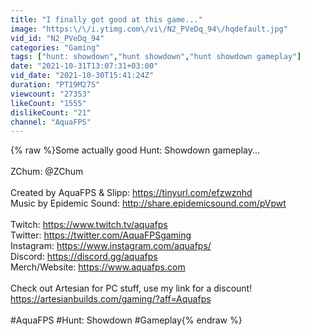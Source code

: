 ```yaml
---
title: "I finally got good at this game..."
image: "https:\/\/i.ytimg.com\/vi\/N2_PVeDq_94\/hqdefault.jpg"
vid_id: "N2_PVeDq_94"
categories: "Gaming"
tags: ["hunt: showdown","hunt showdown","hunt showdown gameplay"]
date: "2021-10-31T13:07:31+03:00"
vid_date: "2021-10-30T15:41:24Z"
duration: "PT19M27S"
viewcount: "27353"
likeCount: "1555"
dislikeCount: "21"
channel: "AquaFPS"
---
```

{% raw %}Some actually good Hunt: Showdown gameplay...<br /><br />ZChum: @ZChum <br /><br />Created by AquaFPS &amp; Slipp: <a rel="nofollow" target="blank" href="https://tinyurl.com/efzwznhd">https://tinyurl.com/efzwznhd</a><br />Music by Epidemic Sound: <a rel="nofollow" target="blank" href="http://share.epidemicsound.com/pVpwt">http://share.epidemicsound.com/pVpwt</a><br /><br />Twitch: <a rel="nofollow" target="blank" href="https://www.twitch.tv/aquafps">https://www.twitch.tv/aquafps</a><br />Twitter: <a rel="nofollow" target="blank" href="https://twitter.com/AquaFPSgaming">https://twitter.com/AquaFPSgaming</a><br />Instagram: <a rel="nofollow" target="blank" href="https://www.instagram.com/aquafps/">https://www.instagram.com/aquafps/</a><br />Discord: <a rel="nofollow" target="blank" href="https://discord.gg/aquafps">https://discord.gg/aquafps</a><br />Merch/Website: <a rel="nofollow" target="blank" href="https://www.aquafps.com">https://www.aquafps.com</a><br /><br />Check out Artesian for PC stuff, use my link for a discount! <a rel="nofollow" target="blank" href="https://artesianbuilds.com/gaming/?aff=Aquafps">https://artesianbuilds.com/gaming/?aff=Aquafps</a><br /><br />#AquaFPS #Hunt: Showdown #Gameplay{% endraw %}
